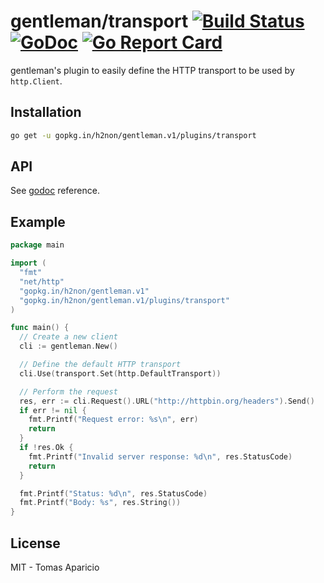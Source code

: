 # gentleman/transport [![Build Status](https://travis-ci.org/h2non/gentleman.png)](https://travis-ci.org/h2non/gentleman) [![GoDoc](https://godoc.org/github.com/h2non/gentleman/plugins/transport?status.svg)](https://godoc.org/github.com/h2non/gentleman/plugins/transport) [![Go Report Card](https://goreportcard.com/badge/github.com/h2non/gentleman/plugins/transport)](https://goreportcard.com/report/github.com/h2non/gentleman/plugins/transport)

gentleman's plugin to easily define the HTTP transport to be used by `http.Client`.

## Installation

```bash
go get -u gopkg.in/h2non/gentleman.v1/plugins/transport
```

## API

See [godoc](https://godoc.org/github.com/h2non/gentleman/plugins/transport) reference.

## Example

```go
package main

import (
  "fmt"
  "net/http"
  "gopkg.in/h2non/gentleman.v1"
  "gopkg.in/h2non/gentleman.v1/plugins/transport"
)

func main() {
  // Create a new client
  cli := gentleman.New()

  // Define the default HTTP transport
  cli.Use(transport.Set(http.DefaultTransport))

  // Perform the request
  res, err := cli.Request().URL("http://httpbin.org/headers").Send()
  if err != nil {
    fmt.Printf("Request error: %s\n", err)
    return
  }
  if !res.Ok {
    fmt.Printf("Invalid server response: %d\n", res.StatusCode)
    return
  }

  fmt.Printf("Status: %d\n", res.StatusCode)
  fmt.Printf("Body: %s", res.String())
}
```

## License

MIT - Tomas Aparicio
